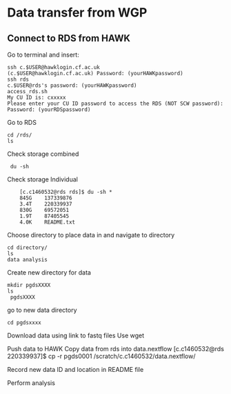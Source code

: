 # Data transfer from WGP

 ## Connect to RDS from HAWK

 Go to terminal and insert:

  ```
ssh c.$USER@hawklogin.cf.ac.uk
(c.$USER@hawklogin.cf.ac.uk) Password: (yourHAWKpassword)
ssh rds
c.$USER@rds's password: (yourHAWKpassword)
access_rds.sh
My CU ID is: cxxxxx
Please enter your CU ID password to access the RDS (NOT SCW password):
Password: (yourRDSpassword)

  ```
 
Go to RDS
```
cd /rds/
ls
```
Check storage combined 
```
 du -sh
```
	
 Check storage Individual
 
```
	[c.c1460532@rds rds]$ du -sh *
	845G	137339876
	3.4T	220339937
	830G	69572051
	1.9T	87405545
	4.0K	README.txt
```
Choose directory to place data in and navigate to directory
```
cd directory/
ls
data analysis
```

Create new directory for data
```
mkdir pgdsXXXX
ls
 pgdsXXXX
 ```
go to new data directory

```
cd pgdsxxxx
```

Download data using link to fastq files
Use wget

Push data to HAWK
Copy data from rds into data.nextflow
[c.c1460532@rds 220339937]$ cp -r pgds0001 /scratch/c.c1460532/data.nextflow/

Record new data ID and location in README file

Perform analysis

